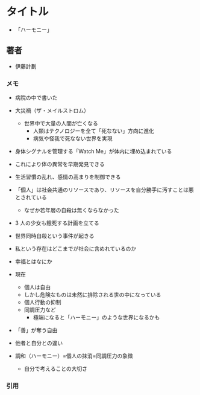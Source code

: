 # タイトル

- 「ハーモニー」

## 著者

- 伊藤計劃

### メモ

- 病院の中で書いた
- 大災禍（ザ・メイルストロム）
  - 世界中で大量の人間が亡くなる
    - 人類はテクノロジーを全て「死なない」方向に進化
    - 病気や怪我で死なない世界を実現
- 身体シグナルを管理する「Watch Me」が体内に埋め込まれている
- これにより体の異常を早期発見できる
- 生活習慣の乱れ、感情の高まりを制御できる
- 「個人」は社会共通のリソースであり、リソースを自分勝手に汚すことは悪とされている

  - なぜか若年層の自殺は無くならなかった

- 3 人の少女も餓死する計画を立てる

- 世界同時自殺という事件が起きる

- 私という存在はどこまでが社会に含めれているのか

- 幸福とはなにか

- 現在

  - 個人は自由
  - しかし危険なものは未然に排除される世の中になっている
  - 個人行動の抑制
  - 同調圧力など
    - 極端になると「ハーモニー」のような世界になるかも

- 「善」が奪う自由
- 他者と自分との違い
- 調和（ハーモニー）=個人の抹消=同調圧力の象徴
  - 自分で考えることの大切さ

### 引用

